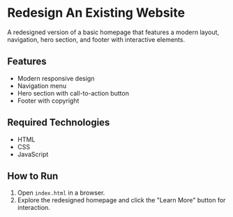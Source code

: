 # Redesign An Existing Website

A redesigned version of a basic homepage that features a modern layout, navigation, hero section, and footer with interactive elements.

## Features
- Modern responsive design
- Navigation menu
- Hero section with call-to-action button
- Footer with copyright

## Required Technologies
- HTML
- CSS
- JavaScript

## How to Run
1. Open `index.html` in a browser.
2. Explore the redesigned homepage and click the "Learn More" button for interaction.
